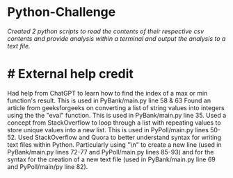 # Python-Challenge

*Created 2 python scripts to read the contents of their respective csv contents and provide analysis within a terminal and output the analysis to a text file.*


# # External help credit

Had help from ChatGPT to learn how to find the index of a max or min function's result. This is used in PyBank/main.py line 58 & 63
Found an article from geeksforgeeks on converting a list of string values into integers using the the "eval" function. This is used in PyBank/main.py line 35.
Used a concept from StackOverflow to loop through a list with repeating values to store unique values into a new list. This is used in PyPoll/main.py lines 50-52.
Used StackOverflow and Quora to better understand syntax for writing text files within Python. Particularly using "\n" to create a new line (used in PyBank/main.py lines 72-77 and PyPoll/main.py lines 85-93) and for the syntax for the creation of a new text file (used in PyBank/main.py line 69 and PyPoll/main/py line 82).
